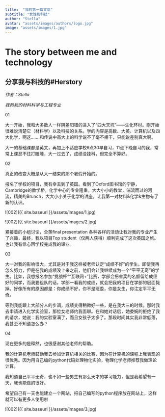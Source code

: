 ```yaml
---
title:  "我的第一篇文章"
subtitle: "女性和科技"
author: "Stella"
avatar: "assets/images/authors/logo.jpg"
image: "assets/images/1.jpg"
---
```


# The story between me and technology 

## 分享我与科技的#Herstory

_作者：Stella_

_我和我的材料科学与工程专业_



01

大一开始，我和大多数人一样阴差阳错的进入了“四大天坑”——生化环材。刚开始很难说清楚它（材料学）以及科技的关系。学的内容是高数、大英、计算机以及四大化学，啊这.......和传说中高大上的科学说不了毫不相干，只能说差别真大啊。

大一的基础课都是英文，再加上不适应学校6点30早自习，11点下晚自习的我，常常上课忍不住打瞌睡，大一过去了，成绩没挂科，但完全不算好。

02

真正的改变大概是从大一结束的那个暑假开始的。

报名了学校的项目，我有幸去到了英国。看到了Oxford图书馆的宁静，Cambridge的数学桥，化学中心的专业隆重。大大小小的教堂，湍流而过的河流，精美的Brunch，大大小小关于化学的讲座。让我第一对材料&化学&生物有了新的认识。

![002]({{ site.baseurl }}/assets/images/1.jpg)

![002]({{ site.baseurl }}/assets/images/2.jpg)

紧接着的小组讨论，全英final presentation 各种各样的活动让我对我的专业产生了兴趣，最终，我以项目Top student（仅两人获得）顺利完成了这次英国之旅。也让我有信心回学校完成我的课业。

03

大一对我的影响很大，尤其是对于我这样被老师认定“成绩不好”的学生。即使我再怎么努力，但是在我的成绩没上来之前，他们会让我继续成为一个“平平无奇”的学生。比如，我想报名参加“挑战杯”“互联网+”比赛，学部会把省奖的名额留给成绩好的同学，而我要组队的话，学部一看我的成绩，就会把我的项目在学部的层面毙掉。好像所有的原因都是：你成绩不好，你不是班委，你是女生，你注定平平无奇。

等到我能跟上大部分人的步调，成绩变得稍微好一些，是在我大三的时候。那时我去申请进入化学实验室，那位女老师约我面聊。在和她对话后，她委婉的拒绝了我的请求，她说：我的实验室满了，而且女孩子太多了。那段时间其实我非常低落，我甚至不知道怎么办？



04

现在更多的是释然，也很感谢其他老师的帮助。

我的计算机老师鼓励我去参加计算机相关的比赛，因为在计算机的课程上我表现的很优秀。因为用自己编的python代码处理物化实验，物理化学老师推荐我做理论计算。

我知道自己平平无奇，也不如一些男生有那么天才的学习能力，但是我希望有一天，我也能做的很好。

希望自己有一天也能建立一个网站，把自己编写的python程序放在网站上，这样就可以有更多人使用啦

![002]({{ site.baseurl }}/assets/images/3.jpg)
